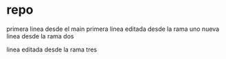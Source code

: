 # repo
primera linea desde el main
primera linea editada desde la rama uno
nueva linea desde la rama dos

linea editada desde la rama tres
